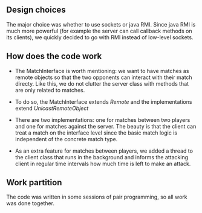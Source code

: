 
## Design choices

The major choice was whether to use sockets or java RMI.
Since java RMI is much more powerful (for example the server can call
callback methods on its clients),
we quickly decided to go with RMI instead of low-level sockets.

## How does the code work

- The MatchInterface is worth mentioning: 
we want to have matches as remote objects 
so that the two opponents can interact with their 
match directy.
Like this, we do not clutter the server class with methods
that are only related to matches.

- To do so, the MatchInterface extends *Remote* and the implementations
extend *UnicastRemoteObject*

- There are two implementations: one for matches between two players and 
one for matches against the server. 
The beauty is that the client can treat a match on the interface level
since the basic match logic is independent of the concrete match type.

- As an extra feature for matches between players,
we added a thread to the client class that runs in the background
and informs the attacking client in regular time intervals 
how much time is left to make an attack.

## Work partition

The code was written in some sessions of pair programming, so all work was done together.
